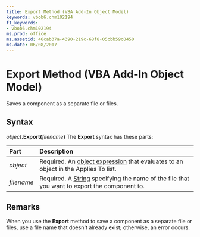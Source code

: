 ```yaml
---
title: Export Method (VBA Add-In Object Model)
keywords: vbob6.chm102194
f1_keywords:
- vbob6.chm102194
ms.prod: office
ms.assetid: 46cab37a-4390-219c-68f8-05cbb59c0450
ms.date: 06/08/2017
---
```



# Export Method (VBA Add-In Object Model)



Saves a component as a separate file or files.

## Syntax

_object_**.Export(**_filename_**)**
The  **Export** syntax has these parts:


|**Part**|**Description**|
|:-----|:-----|
| _object_|Required. An [object expression](../../Glossary/vbe-glossary.md) that evaluates to an object in the Applies To list.|
| _filename_|Required. A [String](../../Glossary/vbe-glossary.md) specifying the name of the file that you want to export the component to.|

## Remarks

When you use the  **Export** method to save a component as a separate file or files, use a file name that doesn't already exist; otherwise, an error occurs.

